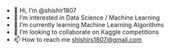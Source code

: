 - 👋 Hi, I’m @shishir1807
- 👀 I’m interested in Data Science / Machine Learning
- 🌱 I’m currently learning Machine Learning Algorithms
- 💞️ I’m looking to collaborate on Kaggle competitions
- 📫 How to reach me shishirs1807@gmail.com

<!---
shishir1807/shishir1807 is a ✨ special ✨ repository because its `README.md` (this file) appears on your GitHub profile.
You can click the Preview link to take a look at your changes.
--->
